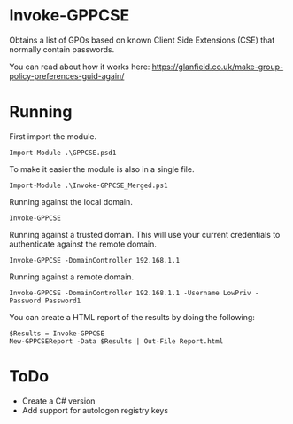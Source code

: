# Invoke-GPPCSE
Obtains a list of GPOs based on known Client Side Extensions (CSE) that normally contain passwords.

You can read about how it works here: https://glanfield.co.uk/make-group-policy-preferences-guid-again/

# Running
First import the module.

```
Import-Module .\GPPCSE.psd1
```

To make it easier the module is also in a single file.

```
Import-Module .\Invoke-GPPCSE_Merged.ps1
```

Running against the local domain.

```
Invoke-GPPCSE
```

Running against a trusted domain. This will use your current credentials to authenticate against the remote domain.

```
Invoke-GPPCSE -DomainController 192.168.1.1
```

Running against a remote domain.

```
Invoke-GPPCSE -DomainController 192.168.1.1 -Username LowPriv -Password Password1
```

You can create a HTML report of the results by doing the following:

```
$Results = Invoke-GPPCSE
New-GPPCSEReport -Data $Results | Out-File Report.html
```

# ToDo
* Create a C# version
* Add support for autologon registry keys
